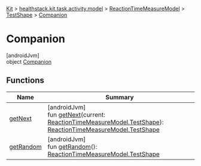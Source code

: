 
[Kit](../../../../../kit.html) > [healthstack.kit.task.activity.model](../../../index.html) > [ReactionTimeMeasureModel](../../index.html) > [TestShape](../index.html) > [Companion](index.html)



# Companion



[androidJvm]\
object [Companion](index.html)



## Functions


| Name | Summary |
|---|---|
| [getNext](get-next.html) | [androidJvm]<br>fun [getNext](get-next.html)(current: [ReactionTimeMeasureModel.TestShape](../index.html)): [ReactionTimeMeasureModel.TestShape](../index.html) |
| [getRandom](get-random.html) | [androidJvm]<br>fun [getRandom](get-random.html)(): [ReactionTimeMeasureModel.TestShape](../index.html) |

